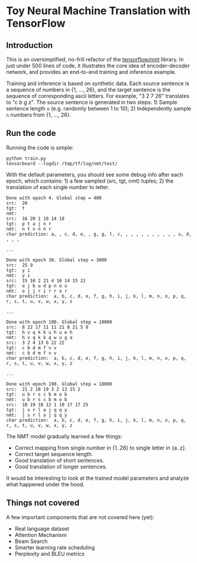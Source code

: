# Toy Neural Machine Translation with TensorFlow

## Introduction
This is an oversimplified, no-frill refactor of the [tensorflow/nmt](https://github.com/tensorflow/nmt) library. In just under 500 lines of code, it illustrates the core idea of encoder-decoder network, and provides an end-to-end training and inference example.

Training and inference is based on synthetic data. Each source sentence is a sequence of numbers in {1, ..., 26}, and the target sentence is the sequence of corresponding ascii letters. For example, "3 2 7 26" translates to "c b g z". The source sentence is generated in two steps: 1) Sample sentence length `n` (e.g. randomly between 1 to 10); 2) Independently sample `n` numbers from {1, ..., 26}.

## Run the code

Running the code is simple:
```
python train.py
tensorboard --logdir /tmp/tf/log/nmt/test/
```

With the default parameters, you should see some debug info after each epoch, which contains: 1) a few sampled (src, tgt, nmt) tuples; 2) the translation of each single number to letter.

```
Done with epoch 4. Global step = 400
src:  20
tgt:  t
nmt:  
src:  16 20 1 10 14 18
tgt:  p t a j n r
nmt:  n t n n n r
char prediction: a, , c, d, e, , g, g, l, c, , , , , , , , , , , u, d, , , ,  

...

Done with epoch 30. Global step = 3000
src:  25 9
tgt:  y i
nmt:  y i
src:  15 10 2 21 4 16 14 15 21
tgt:  o j b u d p n o u
nmt:  o j j r i r r o r
char prediction:  a, b, c, d, e, f, g, h, i, j, k, l, m, n, o, p, q, r, s, t, u, v, w, x, y, z

...

Done with epoch 100. Global step = 10000
src:  8 22 17 11 11 21 8 21 5 8
tgt:  h v q k k u h u e h
nmt:  h v q k k q w u g a
src:  3 2 4 13 6 22 22
tgt:  c b d m f v v
nmt:  c b d m f v v
char prediction:  a, b, c, d, e, f, g, h, i, j, k, l, m, n, o, p, q, r, s, t, u, v, w, x, y, z

...

Done with epoch 190. Global step = 18000
src:  21 2 18 19 3 2 13 15 2
tgt:  u b r s c b m o b
nmt:  u b r s c b m o b
src:  10 19 18 12 1 10 17 17 25
tgt:  j s r l a j q q y
nmt:  j s r l a j q q y
char prediction:  a, b, c, d, e, f, g, h, i, j, k, l, m, n, o, p, q, r, s, t, u, v, w, x, y, z

```

The NMT model gradually learned a few things:
- Correct mapping from single number in {1..26} to single letter in {a..z}.
- Correct target sequence length.
- Good translation of short sentences.
- Good translation of longer sentences.

It would be interesting to look at the trained model parameters and analyze what happened under the hood. 

## Things not covered
A few important components that are not covered here (yet):
- Real language dataset
- Attention Mechanism
- Beam Search
- Smarter learning rate scheduling
- Perplexity and BLEU metrics
